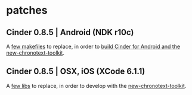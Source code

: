 patches
===

Cinder 0.8.5 | Android (NDK r10c)
---

A [few makefiles](cinder_android_0.8.5) to replace, in order to [build Cinder for Android and the new-chronotext-toolkit](https://github.com/arielm/new-chronotext-toolkit/wiki/How-to-build-Cinder-0.8.5-for-Android-and-the-new-chronotext-toolkit).

Cinder 0.8.5 | OSX, iOS (XCode 6.1.1)
---

A [few libs](cinder_0.8.5) to replace, in order to develop with the [new-chronotext-toolkit](https://github.com/arielm/new-chronotext-toolkit/wiki).
